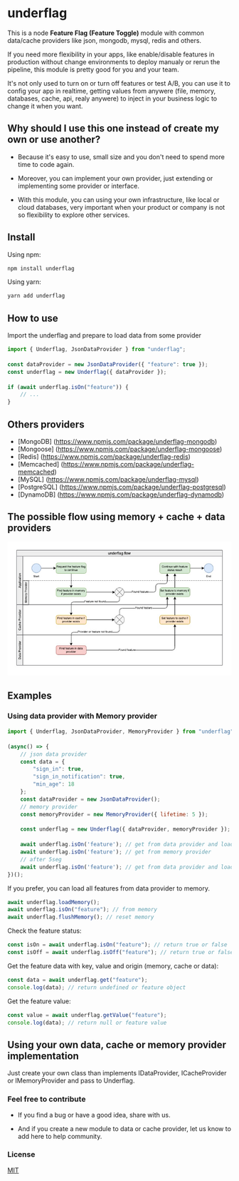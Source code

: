 
# underflag

This is a node **Feature Flag (Feature Toggle)** module with common data/cache providers like json, mongodb, mysql, redis and others.

If you need more flexibility in your apps, like enable/disable features in production without change environments to deploy manualy or rerun the pipeline, this module is pretty good for you and your team.

It's not only used to turn on or turn off features or test A/B, you can use it to config your app in realtime, getting values from anywere (file, memory, databases, cache, api, realy anywere) to inject in your business logic to change it when you want.

## Why should I use this one instead of create my own or use another?

- Because it's easy to use, small size and you don't need to spend more time to code again.

- Moreover, you can implement your own provider, just extending or implementing some provider or interface.

- With this module, you can using your own infrastructure, like local or cloud databases, very important when your product or company is not so flexibility to explore other services.

## Install

Using npm:

```bash
npm install underflag
```

Using yarn:

```bash
yarn add underflag
```

## How to use

Import the underflag and prepare to load data from some provider

```js
import { Underflag, JsonDataProvider } from "underflag";

const dataProvider = new JsonDataProvider({ "feature": true });
const underflag = new Underflag({ dataProvider });

if (await underflag.isOn("feature")) {
    // ...
}

```

## Others providers

- [MongoDB] (https://www.npmjs.com/package/underflag-mongodb)
- [Mongoose] (https://www.npmjs.com/package/underflag-mongoose)
- [Redis] (https://www.npmjs.com/package/underflag-redis)
- [Memcached] (https://www.npmjs.com/package/underflag-memcached)
- [MySQL] (https://www.npmjs.com/package/underflag-mysql)
- [PostgreSQL] (https://www.npmjs.com/package/underflag-postgresql)
- [DynamoDB] (https://www.npmjs.com/package/underflag-dynamodb)

## The possible flow using memory + cache + data providers

<p align="center" width="100%">
    <img src="assets/underflag-flow.jpg">
</p>

## Examples

### Using data provider with **Memory** provider

```js
import { Underflag, JsonDataProvider, MemoryProvider } from "underflag"; 

(async() => {
    // json data provider
    const data = {
        "sign_in": true,
        "sign_in_notification": true,
        "min_age": 18 
    };
    const dataProvider = new JsonDataProvider();
    // memory provider
    const memoryProvider = new MemoryProvider({ lifetime: 5 });

    const underflag = new Underflag({ dataProvider, memoryProvider });
    
    await underflag.isOn('feature'); // get from data provider and load memory
    await underflag.isOn('feature'); // get from memory provider
    // after 5seg
    await underflag.isOn('feature'); // get from data provider and load memory again
})();
```

If you prefer, you can load all features from data provider to memory.

```js
await underflag.loadMemory();
await underflag.isOn("feature"); // from memory
await underflag.flushMemory(); // reset memory
```

Check the feature status:

```js
const isOn = await underflag.isOn("feature"); // return true or false
const isOff = await underflag.isOff("feature"); // return true or false
```

Get the feature data with key, value and origin (memory, cache or data):

```js
const data = await underflag.get("feature");
console.log(data); // return undefined or feature object
```

Get the feature value:

```js
const value = await underflag.getValue("feature");
console.log(data); // return null or feature value
```

## Using your own data, cache or memory provider implementation

Just create your own class than implements IDataProvider, ICacheProvider or IMemoryProvider and pass to Underflag. 

### Feel free to contribute

- If you find a bug or have a good idea, share with us.

- And if you create a new module to data or cache provider, let us know to add here to help community.

### License

[MIT](LICENSE)